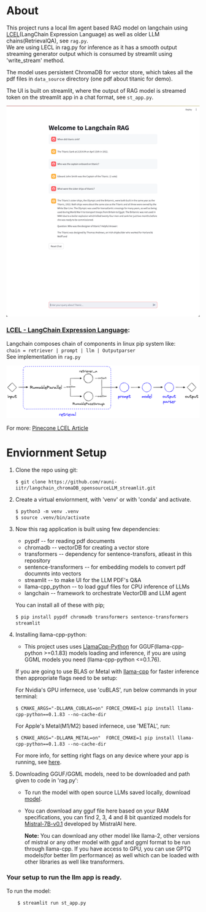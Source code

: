 # About

This project runs a local llm agent based RAG model on langchain using [LCEL](https://python.langchain.com/docs/expression_language/get_started)(LangChain Expression Language) as well as older LLM chains(RetrievalQA), see `rag.py`. <br> We are using LECL in rag.py for inference as it has a smooth output streaming generator output which is consumed by streamlit using 'write_stream' method.

The model uses persistent ChromaDB for vector store, which takes all the pdf files in `data_source` directory (one pdf about titanic for demo).

The UI is built on streamlit, where the output of RAG model is streamed token on the streamlit app in a chat format, see `st_app.py`.

![image info](./assets/snap1.png)

### <u>LCEL - LangChain Expression Language</u>:
Langchain composes chain of components in linux pip system like:<br>
`chain = retriever | prompt | llm | Outputparser` <br>
See implementation in `rag.py`

![image info](./assets/lcel_pipe_flow.png)


For more: [Pinecone LCEL Article](https://www.pinecone.io/learn/series/langchain/langchain-expression-language/)

# Enviornment Setup 

1. Clone the repo using git:
    ```shell
    $ git clone https://github.com/rauni-iitr/langchain_chromaDB_opensourceLLM_streamlit.git
    ```

2. Create a virtual enviornment, with 'venv' or with 'conda' and activate.
    ```shell
    $ python3 -m venv .venv
    $ source .venv/bin/activate
    ```

3. Now this rag application is built using few dependencies:
    - pypdf -- for reading pdf documents
    - chromadb -- vectorDB for creating a vector store
    - transformers -- dependency for sentence-transfors, atleast in this repository
    - sentence-transformers -- for embedding models to convert pdf documnts into vectors
    - streamlit -- to make UI for the LLM PDF's Q&A
    - llama-cpp_python -- to load gguf files for CPU inference of LLMs
    - langchain -- framework to orchestrate VectorDB and LLM agent

    You can install all of these with pip;
    ```shell
    $ pip install pypdf chromadb transformers sentence-transformers streamlit
    ```
4. Installing llama-cpp-python:
    * This project uses uses [LlamaCpp-Python](https://github.com/abetlen/llama-cpp-python) for GGUF(llama-cpp-python >=0.1.83) models loading and inference, if you are using GGML models you need (llama-cpp-python <=0.1.76).

    If you are going to use BLAS or Metal with [llama-cpp](https://github.com/abetlen/llama-cpp-python#installation-with-openblas--cublas--clblast--metal) for faster inference then appropriate flags need to be setup:

    For Nvidia's GPU infernece, use 'cuBLAS', run below commands in your terminal:
    ```shell
    $ CMAKE_ARGS="-DLLAMA_CUBLAS=on" FORCE_CMAKE=1 pip install llama-cpp-python==0.1.83 --no-cache-dir
    ```

    For Apple's Metal(M1/M2) based infernece, use 'METAL', run:
    ```shell
    $ CMAKE_ARGS="-DLLAMA_METAL=on"  FORCE_CMAKE=1 pip install llama-cpp-python==0.1.83 --no-cache-dir
    ```
    For more info, for setting right flags on any device where your app is running, see [here](https://codesandbox.io/p/github/imotai/llama-cpp-python/main).

5. Downloading GGUF/GGML models, need to be downloaded and path given to code in 'rag.py':
    * To run the model with open source LLMs saved locally, download [model](https://huggingface.co/TheBloke/Mistral-7B-v0.1-GGUF/tree/main).<br>

    * You can download any gguf file here based on your RAM specifications, you can find 2, 3, 4 and 8 bit quantized models for [Mistral-7B-v0.1](https://huggingface.co/mistralai/Mistral-7B-v0.1) developed by MistralAI here.<br>

        **Note:** You can download any other model like llama-2, other versions of mistral or any other model with gguf and ggml format to be run through llama-cpp.
        If you have access to GPU, you can use GPTQ models(for better llm performance) as well which can be loaded with other libraries as well like transformers.

### Your setup to run the llm app is ready.

To run the model:

```shell
    $ streamlit run st_app.py
```


    
 
